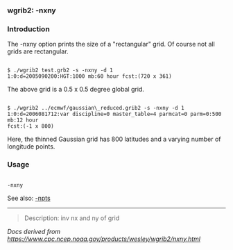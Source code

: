 
### wgrib2: -nxny



### Introduction



The -nxny option prints the size of a "rectangular" grid.
Of course not all grids are rectangular. 


```

$ ./wgrib2 test.grb2 -s -nxny -d 1
1:0:d=2005090200:HGT:1000 mb:60 hour fcst:(720 x 361)

```

The above grid is a 0.5 x 0.5 degree global grid.


```

$ ./wgrib2 ../ecmwf/gaussian\_reduced.grib2 -s -nxny -d 1
1:0:d=2006081712:var discipline=0 master_table=4 parmcat=0 parm=0:500 mb:12 hour 
fcst:(-1 x 800)

```


Here, the thinned Gaussian grid has 800 latitudes and a varying number
of longitude points.

### Usage




```

-nxny

```


See also: [-npts](./npts.html)






----

>Description: inv          nx and ny of grid

_Docs derived from <https://www.cpc.ncep.noaa.gov/products/wesley/wgrib2/nxny.html>_